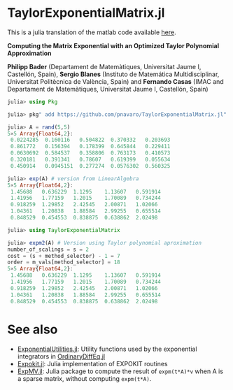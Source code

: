 # TaylorExponentialMatrix.jl

This is a julia translation of the matlab code available [here](http://www.gicas.uji.es/Research/MatrixExp.html).

**Computing the Matrix Exponential with an Optimized Taylor Polynomial Approximation**

**Philipp Bader** (Departament de Matemàtiques, Universitat Jaume I, Castellón, Spain), 
**Sergio Blanes** (Instituto de Matemática Multidisciplinar, Universitat Politècnica de València, Spain) 
and **Fernando Casas** (IMAC and Departament de Matemàtiques, Universitat Jaume I, Castellón, Spain)


```julia
julia> using Pkg

julia> pkg" add https://github.com/pnavaro/TaylorExponentialMatrix.jl"

julia> A = rand(5,5)
5×5 Array{Float64,2}:
 0.0224285  0.160116   0.504822  0.370332   0.203693
 0.861772   0.156394   0.178399  0.645844   0.229411
 0.0630692  0.584537   0.358806  0.763173   0.410573
 0.320181   0.391341   0.78607   0.619399   0.055634
 0.450914   0.0945151  0.277274  0.0576302  0.560325

julia> exp(A) # version from LinearAlgebra
5×5 Array{Float64,2}:
 1.45688   0.636229  1.1295    1.13607   0.591914
 1.41956   1.77159   1.2015    1.70089   0.734244
 0.918259  1.29852   2.42545   2.00871   1.02066
 1.04361   1.20838   1.88584   2.99255   0.655514
 0.848529  0.454553  0.838875  0.638862  2.02498

julia> using TaylorExponentialMatrix

julia> expm2(A) # Version using Taylor polynomial aproximation
number_of_scalings = s = 2
cost = (s + method_selector) - 1 = 7
order = m_vals[method_selector] = 18
5×5 Array{Float64,2}:
 1.45688   0.636229  1.1295    1.13607   0.591914
 1.41956   1.77159   1.2015    1.70089   0.734244
 0.918259  1.29852   2.42545   2.00871   1.02066
 1.04361   1.20838   1.88584   2.99255   0.655514
 0.848529  0.454553  0.838875  0.638862  2.02498

```

# See also

- [ExponentialUtilities.jl](https://github.com/JuliaDiffEq/ExponentialUtilities.jl): Utility functions used by the exponential integrators in [OrdinaryDiffEq.jl](https://github.com/JuliaDiffEq/OrdinaryDiffEq.jl)
- [Expokit.jl](https://github.com/acroy/Expokit.jl): Julia implementation of EXPOKIT routines
- [ExpMV.jl](https://github.com/matteoacrossi/ExpmV.jl): Julia package to compute the result of `expm(t*A)*v` when A is a sparse matrix, without computing `expm(t*A)`.
